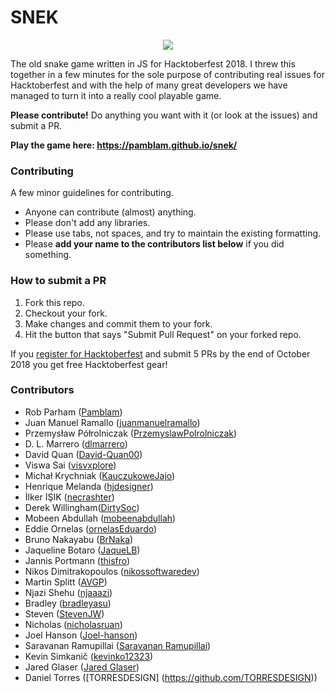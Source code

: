 
# SNEK

<p align="center">
<img src='https://i.imgur.com/NlHNmOp.png' />
</p>

The old snake game written in JS for Hacktoberfest 2018. I threw this together in a few minutes for the sole purpose of contributing real issues for Hacktoberfest and with the help of many great developers we have managed to turn it into a really cool playable game. 

**Please contribute!** Do anything you want with it (or look at the issues) and submit a PR.

**Play the game here: https://pamblam.github.io/snek/**

### Contributing

A few minor guidelines for contributing.
 - Anyone can contribute (almost) anything.
 - Please don't add any libraries.
 - Please use tabs, not spaces, and try to maintain the existing formatting.
 - Please **add your name to the contributors list below** if you did something.

### How to submit a PR

 1. Fork this repo.
 2. Checkout your fork.
 3. Make changes and commit them to your fork.
 4. Hit the button that says "Submit Pull Request" on your forked repo.

If you [register for Hacktoberfest](https://hacktoberfest.digitalocean.com/sign_up/register) and submit 5 PRs by the end of October 2018 you get free Hacktoberfest gear!

### Contributors

 - Rob Parham ([Pamblam](https://github.com/Pamblam))
 - Juan Manuel Ramallo ([juanmanuelramallo](https://github.com/juanmanuelramallo))
 - Przemysław Półrolniczak ([PrzemyslawPolrolniczak](https://github.com/PrzemyslawPolrolniczak))
 - D. L. Marrero ([dlmarrero](https://github.com/dlmarrero))
 - David Quan ([David-Quan00](https://github.com/David-Quan00))
 - Viswa Sai ([visvxplore](https://github.com/visvxplore))
 - Michał Krychniak ([KauczukoweJajo](https://github.com/KauczukoweJajo))
 - Henrique Melanda ([hjdesigner](https://github.com/hjdesigner/))
 - İlker IŞIK ([necrashter](https://github.com/necrashter))
 - Derek Willingham([DirtySoc](https://github.com/dirtysoc))
 - Mobeen Abdullah ([mobeenabdullah](https://github.com/mobeenabdullah))
 - Eddie Ornelas ([ornelasEduardo](https://github.com/ornelasEduardo))
 - Bruno Nakayabu ([BrNaka](https://github.com/BrNaka))
 - Jaqueline Botaro ([JaqueLB](https://github.com/JaqueLB))
 - Jannis Portmann ([thisfro](https://github.com/thisfro))
 - Nikos Dimitrakopoulos ([nikossoftwaredev](https://github.com/nikossoftwaredev))
 - Martin Splitt ([AVGP](https://github.com/avgp))
 - Njazi Shehu ([njaaazi](https://github.com/njaaazi))
 - Bradley ([bradleyasu](https://github.com/bradleyasu))
 - Steven ([StevenJW](https://github.com/StevenJW))
 - Nicholas ([nicholasruan](https://github.com/nicholasruan))
 - Joel Hanson ([Joel-hanson](https://github.com/Joel-hanson))
 - Saravanan Ramupillai ([Saravanan Ramupillai](https://github.com/saravanan10393))
 - Kevin Simkanič ([kevinko12323](https://github.com/kevinko12323))
 - Jared Glaser ([Jared Glaser](https://github.com/jaredglaser))
 - Daniel Torres ([TORRESDESIGN] (https://github.com/TORRESDESIGN))
